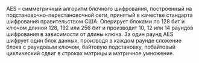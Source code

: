AES – симметричный алгоритм блочного шифрования, построенный на подстановочно-перестановочной сети, принятый в качестве стандарта шифрования правительством США. Оперирует блоками по 128 бит и ключом длиной 128, 192 или 256 бит и производит 10, 12 или 14 раундов шифрования в зависимости от длины ключа. За один раунд AES шифрует один блок данных, производя в каждом раунде сложение блока с раундовым ключом, байтовую подстановку, побайтовый циклический сдвиг в строках матрицы и матричное умножение.